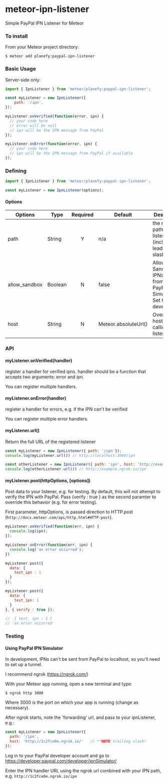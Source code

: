 # meteor-ipn-listener
Simple PayPal IPN Listener for Meteor

### To install
From your Meteor project directory:
```
$ meteor add planefy:paypal-ipn-listener
```

### Basic Usage

Server-side only:
```javascript
import { IpnListener } from 'meteor/planefy:paypal-ipn-listener';

const myListener = new IpnListener({
    path: '/ipn',
});

myListener.onVerified(function(error, ipn) {
  // your code here
  // error will be null
  // ipn will be the IPN message from PayPal
});

myListener.onError(function(error, ipn) {
  // your code here
  // ipn will be the IPN message from PayPal if available
});
```

### Defining
```javascript
import { IpnListener } from 'meteor/planefy:paypal-ipn-listener';

const myListener = new IpnListener(options);
```

#### Options

| Options | Type   | Required | Default | Description |
|---------|--------|:--------:|---------|-------------|
| path    | String | Y        |  n/a    | the route path for the listener (include leading slash) |
| allow_sandbox | Boolean | N | false   | Allow Sandbox IPNs (e.g. from PayPal's IPN Simulator).  Set to true in development |
| host    | String | N        | Meteor.absoluteUrl() | Override the host when calling listener.url()|

### API  

#### myListener.onVerified(handler)

register a handler for verified ipns.  handler should be a function that accepts two arguments: error and ipn.

You can register multiple handlers.  

#### myListener.onError(handler)
register a handler for errors, e.g. if the IPN can't be verified

You can register multiple error handlers.

#### myListener.url()

Return the full URL of the registered listener

```javascript
const myListener = new IpnListener({ path: '/ipn'});
console.log(myListener.url()) // http://localhost:3000/ipn

const otherListener = new IpnListener({ path: 'ipn', host: 'http://example.ngrok.io/' });
console.log(otherListener.url()) // http://example.ngrok.io/ipn
```

#### myListener.post(httpOptions, [options])

Post data to your listener, e.g. for testing. By default, this will not attempt to verify the IPN with PayPal.  Pass {verify : true } as the second paramter to override this behavior (e.g. for error testing).

First parameter, httpOptions, is passed direction to HTTP.post (```http://docs.meteor.com/api/http.html#HTTP-post```).

```javascript
myListener.onVerified(function(err, ipn) {
  console.log(ipn);  
});

myListener.onError(function(err, ipn) {
  console.log('an error occurred');
})

myListener.post({
  data: {
    test_ipn : 1
  }
});

myListener.post({
  data: {
    test_ipn: 1
  }
}, { verify : true });

//  { test_ ipn : 1 }
// 'an error occurred'
```

### Testing

#### Using PayPal IPN Simulator

In development, IPNs can't be sent from PayPal to localhost, so you'll need to set up a tunnel.

I recommend ngrok (https://ngrok.com/)

With your Meteor app running, open a new terminal and type:
```
$ ngrok http 3000
```
Where 3000 is the port on which your app is running (change as necessary).

After ngrok starts, note the 'forwarding' url, and pass to your ipnListener, e.g.:
```javascript
const myListener = new IpnListener({
  path: '/ipn',
  host: 'http://1c2fce0e.ngrok.io/'   // **NOTE trailing slash!
});
```

Log in to your PayPal developer account and go to https://developer.paypal.com/developer/ipnSimulator/

Enter the IPN handler URL using the ngrok url combined with your IPN path, e.g. ```http://1c2fce0e.ngrok.io/ipn```
